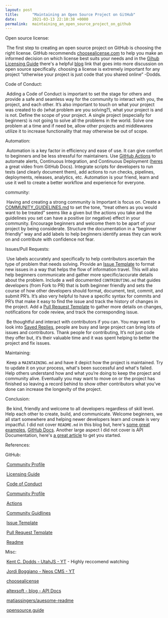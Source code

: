 ```yaml
---
layout: post
title:      "Maintaining an Open Source Project on GitHub"
date:       2021-03-13 22:10:38 +0000
permalink:  maintaining_an_open_source_project_on_github
---
```



Open source license:

​	The first step to creating an open source project on GitHub is choosing the right license. GitHub recommends [choosealicense.com](https://choosealicense.com/) to help you make an informed decision on which license best suits your needs and in the [Gihub Licensing Guide](https://docs.github.com/en/github/creating-cloning-and-archiving-repositories/licensing-a-repository) there's a helpful [blog](https://opensource.guide/legal/#which-open-source-license-is-appropriate-for-my-project) link that goes into more discussion on open source specifically. choosing a license is extremely important for any project “otherwise your project is just code that you shared online” -Dodds. 

Code of Conduct:

​	Adding a Code of Conduct is important to set the stage for others and provide a safe and seamless way for the community to interact with you, the project, and each other. It’s also important to touch on what your project was created to do (what problem are you solving?), what your project is and is not. Define the scope of your project. A single project (especially for beginners) is not going to solve all the problems in the world. Solve one problem at a time and if need be, allow other projects and middlewares utilize it to increase functionality that may otherwise be out of scope.

Automation:

​	Automation is a key factor in efficiency  and ease of use. It can give comfort to beginners and be less stressful for maintainers. Use [GitHub Actions](https://github.com/features/actions) to automate alerts, Continuous Integration, and Continuous Deployment ([heres](https://youtu.be/cP0I9w2coGU) a great video from GitHub Docs). Integrate scripts for developers to run tests (and clearly document them), add actions to run checks, pipelines, deployments, releases, analytics, etc. Automation is your friend, learn and use it well to create a better workflow and experience for everyone.

community:

​	Having and creating a strong community is Important is focus on. Create a [COMMUNITY_GUIDELINES.md](https://docs.github.com/en/github/building-a-strong-community) to set the tone,  “treat others as you would want to be treated” seems like a given but the actions you take and the guidelines you set can have a positive (or negative) effect in your community. Encourage beginners and welcome them to be apart of your project by being considerate. Structure the documentation in a “beginner friendly” way and add labels to help beginners identify areas they can work on and contribute with confidence not fear.

Issues/Pull Requests:

​	Use labels accurately and specifically to help contributors ascertain the type of problem that needs solving. Provide an [Issue Template](https://docs.github.com/en/github/building-a-strong-community/configuring-issue-templates-for-your-repository) to format new issues in a way that helps the flow of information travel. This will also help beginners communicate and gather more specific/accurate details about the problem. Include a well documented `CONTRIBUTING.md` that guides developers (from Fork to PR) that is both beginner friendly and sets the course of how other developers should format, document, test, commit, and submit PR’s. It’s also very helpful to have a specific syntax for commits and PR’s that make it easy to find the issue and track the history of changes in the project. Add a [Pull Request Template](https://docs.github.com/en/github/building-a-strong-community/creating-a-pull-request-template-for-your-repository) to gather more details on changes, notifications for code review, and track the corresponding issue.

​	Be thoughtful and interact with contributors if you can. You may want to look into [Saved Replies](https://docs.github.com/en/github/writing-on-github/using-saved-replies), people are busy and large project can bring lots of issues and contributors. Thank people for contributing, It’s not just code they offer but, it‘s their valuable time and it was spent helping to better the project and fix issues.

Maintaining:

​	Keep a `MAINTAINING.md` and have it depict how the project is maintained. Try to update it on your process, what's been successful and what's failed. Help others understand how and what you’re doing to keep the project and community alive. Eventually you may want to move on or the project has finished so leaving a record behind to show other contributors what you’ve done can increase the longevity of the project.

Conclusion:

​	Be kind, friendly and welcome to all developers regardless of skill level. Help each other to create, build, and communicate. Welcome beginners, we all start somewhere and helping newer developers learn and create is very impactful. I did not cover `README.md` in this blog but, here's [some great examples](https://github.com/matiassingers/awesome-readme), [GitHub Docs](https://docs.github.com/en/github/creating-cloning-and-archiving-repositories/about-readmes). Another large aspect I did not cover is API Documentation, here's [a great article](https://www.altexsoft.com/blog/api-documentation/) to get you started.



References:

GitHub:

​	[Community Profile](https://docs.github.com/en/github/building-a-strong-community/about-community-profiles-for-public-repositories)

​	[Licensing Guide](https://docs.github.com/en/github/creating-cloning-and-archiving-repositories/licensing-a-repository)

​	[Code of Conduct](https://docs.github.com/en/github/building-a-strong-community/adding-a-code-of-conduct-to-your-project)

​	[Community Profile](https://docs.github.com/en/github/building-a-strong-community/about-community-profiles-for-public-repositories)

​	[Actions](https://github.com/features/actions)

​	[Community Guidlines](https://docs.github.com/en/github/building-a-strong-community)

​	[Issue Template](https://docs.github.com/en/github/building-a-strong-community/configuring-issue-templates-for-your-repository)

​	[Pull Request Template](https://docs.github.com/en/github/building-a-strong-community/creating-a-pull-request-template-for-your-repository)

​	[Readme](https://docs.github.com/en/github/creating-cloning-and-archiving-repositories/about-readmes)

Misc:

​	[Kent C. Dodds - UtahJS - YT](https://www.youtube.com/watch?v=EGp38jqDpHA) - Highly reccomend watching

​	[Jordi Boggiano - Neos CMS - YT](https://www.youtube.com/watch?v=Ci_I0ATr748)

​	[choosealicense](https://choosealicense.com/)

​	[altexsoft - blog - API Docs](https://www.altexsoft.com/blog/api-documentation/)

​	[matiassingers/auesome-readme](https://github.com/matiassingers/awesome-readme)

​	[opensource.guide](https://opensource.guide/legal/#which-open-source-license-is-appropriate-for-my-project)
